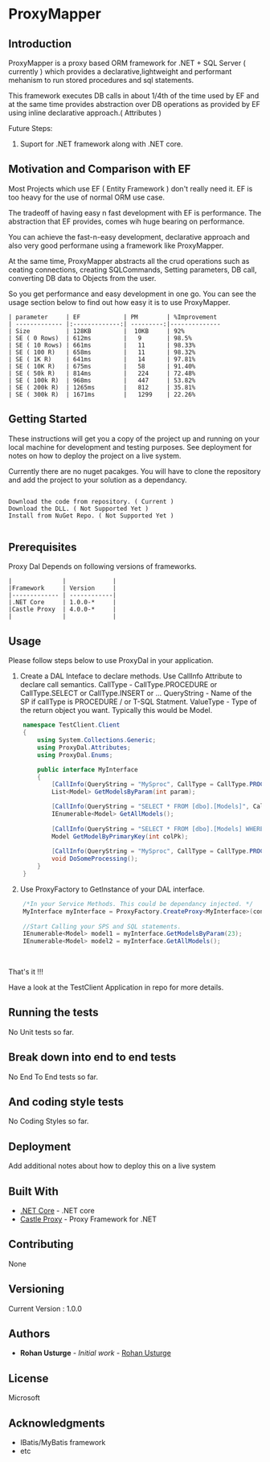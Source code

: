 # ProxyMapper

## Introduction

ProxyMapper is a proxy based ORM framework for .NET + SQL Server ( currently ) which provides a declarative,lightweight and performant mehanism to run stored procedures and sql statements.

This framework executes DB calls in about 1/4th of the time used by EF and at the same time provides abstraction over DB operations as provided by EF using inline declarative approach.( Attributes )  

Future Steps:

1. Suport for .NET framework along with .NET core.

## Motivation and Comparison with EF

Most Projects which use EF ( Entity Framework ) don't really need it. EF is too heavy for the use of normal ORM use case. 

The tradeoff of having easy n fast development with EF is performance. The abstraction that EF provides, comes wih huge bearing on performance.

You can achieve the fast-n-easy development, declarative approach and also very good performane using a framework like ProxyMapper. 

At the same time, ProxyMapper abstracts all the crud operations such as ceating connections, creating SQLCommands, Setting parameters, DB call, converting DB data to Objects from the user. 

So you get performance and easy development in one go. You can see the usage section below to find out how easy it is to use ProxyMapper.


```
| parameter     | EF            | PM        | %Improvement
| ------------- |:-------------:| ---------:|--------------
| Size          | 128KB         |  10KB     | 92%
| SE ( 0 Rows)  | 612ms         |   9       | 98.5%
| SE ( 10 Rows) | 661ms         |   11      | 98.33%
| SE ( 100 R)   | 658ms         |   11      | 98.32%
| SE ( 1K R)    | 641ms         |   14      | 97.81%
| SE ( 10K R)   | 675ms         |   58      | 91.40%
| SE ( 50k R)   | 814ms         |   224     | 72.48%
| SE ( 100k R)  | 968ms         |   447     | 53.82%
| SE ( 200k R)  | 1265ms        |   812     | 35.81%
| SE ( 300k R)  | 1671ms        |   1299    | 22.26%

```


## Getting Started

These instructions will get you a copy of the project up and running on your local machine for development and testing purposes. See deployment for notes on how to deploy the project on a live system.

Currently there are no nuget pacakges. You will have to clone the repository and add the project to your solution as a dependancy.

```

Download the code from repository. ( Current )
Download the DLL. ( Not Supported Yet )
Install from NuGet Repo. ( Not Supported Yet )


```


## Prerequisites

Proxy Dal Depends on following versions of frameworks.

```
|              |             | 
|Framework     | Version     |
|------------- | ------------|
|.NET Core     | 1.0.0-*     |
|Castle Proxy  | 4.0.0-*     |
|              |             | 
```

## Usage

Please follow steps below to use ProxyDal in your application.

1. Create a DAL Inteface to declare methods. Use CallInfo Attribute to declare call semantics. 
    CallType - CallType.PROCEDURE or CallType.SELECT or CallType.INSERT or ...
    QueryString - Name of the SP if callType is PROCEDURE / or T-SQL Statment.
    ValueType - Type of the return object you want. Typically this would be Model. 

```c#
    namespace TestClient.Client
    {
        using System.Collections.Generic;
        using ProxyDal.Attributes;
        using ProxyDal.Enums;

        public interface MyInterface
        {
            [CallInfo(QueryString = "MySproc", CallType = CallType.PROCEDURE, ValueType = typeof(Model))]
            List<Model> GetModelsByParam(int param);

            [CallInfo(QueryString = "SELECT * FROM [dbo].[Models]", CallType = CallType.SELECT, ValueType = typeof(Model))]
            IEnumerable<Model> GetAllModels();
            
            [CallInfo(QueryString = "SELECT * FROM [dbo].[Models] WHERE COLPK = @ColPk", CallType = CallType.SELECT, ValueType = typeof(Model))]
            Model GetModelByPrimaryKey(int colPk);
            
            [CallInfo(QueryString = "MySproc", CallType = CallType.PROCEDURE]
            void DoSomeProcessing();
        }
    }

```


2. Use ProxyFactory to GetInstance of your DAL interface.

```c#
    /*In your Service Methods. This could be dependancy injected. */
    MyInterface myInterface = ProxyFactory.CreateProxy<MyInterface>(connectionString);
    
    //Start Calling your SPS and SQL statements.
    IEnumerable<Model> model1 = myInterface.GetModelsByParam(23);
    IEnumerable<Model> model2 = myInterface.GetAllModels();
    
    
```

That's it !!!



Have a look at the TestClient Application in repo for more details.


## Running the tests

No Unit tests so far. 

## Break down into end to end tests

No End To End tests so far.

## And coding style tests

No Coding Styles so far.

## Deployment

Add additional notes about how to deploy this on a live system

## Built With

* [.NET Core](https://www.asp.net/core) - .NET core
* [Castle Proxy](http://www.castleproject.org/) - Proxy Framework for .NET

## Contributing

None

## Versioning

Current Version : 1.0.0
 

## Authors

* **Rohan Usturge** - *Initial work* - [Rohan Usturge](https://github.com/l3lade)


## License

Microsoft

## Acknowledgments

* IBatis/MyBatis framework
* etc
